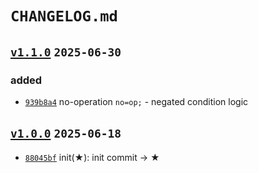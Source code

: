 # `CHANGELOG.md`

## [`v1.1.0`](https://github.com/fetchTe/comment-directive/releases/tag/v1.1.0) `2025-06-30`

### added

+ [`939b8a4`](https://github.com/fetchTe/comment-directive/commit/939b8a4) no-operation `no=op;` - negated condition logic



## [`v1.0.0`](https://github.com/fetchTe/comment-directive/releases/tag/v1.0.0) `2025-06-18`

+ [`88045bf`](https://github.com/fetchTe/comment-directive/commit/88045bf) init(★): init commit → ★


<!-- 

+ `added` - for new features
+ `changed` - for changes in existing functionality
+ `deprecated` - for soon-to-be removed features
+ `removed` - for now removed features
+ `fixed` - for any bug fixes
+ `security` - in case of vulnerabilities

-->
